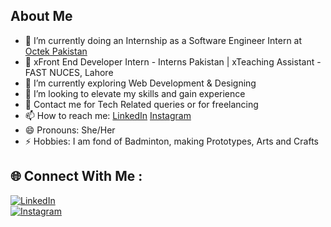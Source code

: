 ## About Me
- 🔭 I’m currently doing an Internship as a Software Engineer Intern at [Octek Pakistan](https://www.octekpakistan.com)
- 💫 xFront End Developer Intern - Interns Pakistan |  xTeaching Assistant - FAST NUCES, Lahore
- 🌱 I’m currently exploring Web Development & Designing  
- 👯 I’m looking to elevate my skills and gain experience  
- 💬 Contact me for Tech Related queries or for freelancing  
- 📫 How to reach me:  [LinkedIn](https://www.linkedin.com/in/sania-nisar/)  [Instagram](https://www.instagram.com/sania.nisar01//)
- 😄 Pronouns: She/Her  
- ⚡ Hobbies: I am fond of Badminton, making Prototypes, Arts and Crafts  

## 🌐 Connect With Me :
[![LinkedIn](https://img.shields.io/badge/LinkedIn-Sania%20Nisar-blue?style=for-the-badge&logo=linkedin&logoColor=white)](https://www.linkedin.com/in/sania-nisar/)  
[![Instagram](https://img.shields.io/badge/Instagram-sanianisar-green?style=for-the-badge&logo=instagram&logoColor=white)](https://www.instagram.com/yourinstagramusername)  

